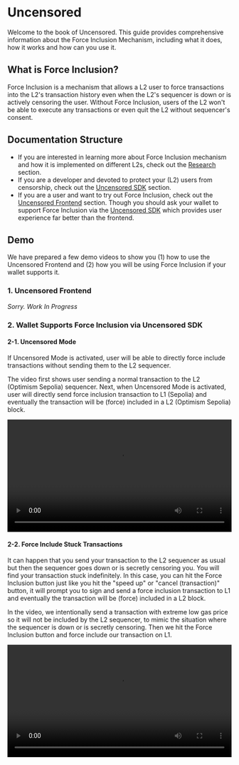 # Uncensored

Welcome to the book of Uncensored. This guide provides comprehensive information about the Force Inclusion Mechanism, including what it does, how it works and how can you use it.

## What is Force Inclusion?

Force Inclusion is a mechanism that allows a L2 user to force transactions into the L2's transaction history even when the L2's sequencer is down or is actively censoring the user. Without Force Inclusion, users of the L2 won't be able to execute any transactions or even quit the L2 without sequencer's consent.

## Documentation Structure

- If you are interested in learning more about Force Inclusion mechanism and how it is implemented on different L2s, check out the [Research](research/overview.md) section.
- If you are a developer and devoted to protect your (L2) users from censorship, check out the [Uncensored SDK](sdk/overview.md) section.
- If you are a user and want to try out Force Inclusion, check out the [Uncensored Frontend](frontend/overview.md) section. Though you should ask your wallet to support Force Inclusion via the [Uncensored SDK](sdk/overview.md) which provides user experience far better than the frontend.

## Demo

We have prepared a few demo videos to show you (1) how to use the Uncensored Frontend and (2) how you will be using Force Inclusion if your wallet supports it.

### 1. Uncensored Frontend

_Sorry. Work In Progress_

### 2. Wallet Supports Force Inclusion via Uncensored SDK

#### 2-1. Uncensored Mode

If Uncensored Mode is activated, user will be able to directly force include transactions without sending them to the L2 sequencer.

The video first shows user sending a normal transaction to the L2 (Optimism Sepolia) sequencer. Next, when Uncensored Mode is activated, user will directly send force inclusion transaction to L1 (Sepolia) and eventually the transaction will be (force) included in a L2 (Optimism Sepolia) block.

<video width="100%" controls>
    <source src="assets/videos/Uncensored-Mode.mp4" type="video/mp4">
    Your browser does not support the video tag.
</video>

#### 2-2. Force Include Stuck Transactions

It can happen that you send your transaction to the L2 sequencer as usual but then the sequencer goes down or is secretly censoring you. You will find your transaction stuck indefinitely. In this case, you can hit the Force Inclusion button just like you hit the "speed up" or "cancel (transaction)" button, it will prompt you to sign and send a force inclusion transaction to L1 and eventually the transaction will be (force) included in a L2 block.

In the video, we intentionally send a transaction with extreme low gas price so it will not be included by the L2 sequencer, to mimic the situation where the sequencer is down or is secretly censoring. Then we hit the Force Inclusion button and force include our transaction on L1.

<video width="100%" controls>
    <source src="assets/videos/Force-Include-Stuck-Transactions.mp4" type="video/mp4">
    Your browser does not support the video tag.
</video>
